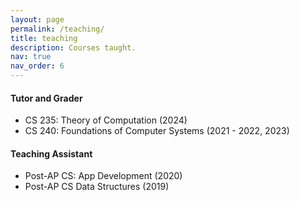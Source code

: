 ```yaml
---
layout: page
permalink: /teaching/
title: teaching
description: Courses taught.
nav: true
nav_order: 6
---
```


<h4> Tutor and Grader </h4>
<ul>
    <li> CS 235: Theory of Computation (2024) </li>
    <li> CS 240: Foundations of Computer Systems (2021 - 2022, 2023) </li>
</ul>

<h4> Teaching Assistant </h4>
<ul>
    <li> Post-AP CS: App Development (2020) </li>
    <li> Post-AP CS Data Structures (2019) </li>
</ul>